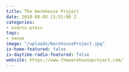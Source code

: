 ```yaml
---
title: The Warehouse Project
date: 2018-09-03 13:52:00 Z
categories:
- events-press
tags:
- venue
image: "/uploads/WarehouseProject.jpg"
is-home-featured: false
is-daytime-radio-featured: false
website: https://www.thewarehouseproject.com/
---
```


